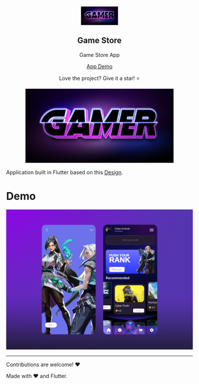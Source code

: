 <p align="center">
 <img width="100" src="https://raw.githubusercontent.com/develogo/game_store/main/assets/logo.png" align="center" alt="Game Store Logo" />
 <h2 align="center">Game Store</h2>
 <p align="center">Game Store App</p>

  <p align="center">
    <a href="https://gamestore.develogo.dev">App Demo</a>
  </p>  
</p>

<p align="center">Love the project? Give it a star! ⭐</p>

<p align="center">
<img src="https://raw.githubusercontent.com/develogo/game_store/main/assets/logo.png" alt="Logo" width="400" />
</p>

Application built in Flutter based on this [Design](https://dribbble.com/shots/17778901-Game-Store-App/attachments/12946824?mode=media).

# Demo

<p align="center">
<img src="https://raw.githubusercontent.com/develogo/game_store/main/assets/screens/demo.png" width="800"/> 
</p>

---

Contributions are welcome! ❤️

Made with :heart: and Flutter.
